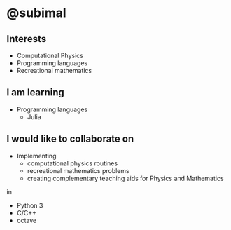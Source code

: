 # @subimal
## Interests
* Computational Physics
* Programming languages
* Recreational mathematics

## I am learning
* Programming languages
  * Julia

## I would like to collaborate on
* Implementing 
  * computational physics routines 
  * recreational mathematics problems
  * creating complementary teaching aids for Physics and Mathematics

in
  * Python 3
  * C/C++
  * octave
<!---
subimal/subimal is a ✨ special ✨ repository because its `README.md` (this file) appears on your GitHub profile.
You can click the Preview link to take a look at your changes.
--->
